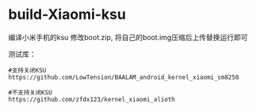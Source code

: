# build-Xiaomi-ksu
 编译小米手机的ksu
修改boot.zip, 将自己的boot.img压缩后上传替换运行即可

测试库：
```
#支持关闭KSU
https://github.com/LowTension/BAALAM_android_kernel_xiaomi_sm8250

#不支持关闭KSU
https://github.com/zfdx123/kernel_xiaomi_alioth
```